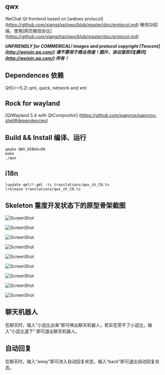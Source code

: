 qwx
----

WeChat Qt frontend based on [webwx protocol] (https://github.com/xiangzhai/qwx/blob/master/doc/protocol.md)
微信Qt前端，使用[网页微信协议] (https://github.com/xiangzhai/qwx/blob/master/doc/protocol.md)

***UNFRIENDLY for COMMERICAL! images and protocol copyright [Tencent] (http://weixin.qq.com/)*** 
***请不要用于商业用途！图片、协议版权归[腾讯] (http://weixin.qq.com/) 所有！***


## Dependences 依赖

Qt5(>=5.2) qml, quick, network and xml 

## Rock for wayland 

[QtWayland 5.4 with QtCompositor] (https://github.com/papyros/papyros-shell#dependencies)


## Build && Install 编译、运行

```
qmake QWX_DEBUG=ON
make
./qwx
```


## i18n

```
lupdate qml/*.qml -ts translations/qwx_zh_CN.ts
lrelease translations/qwx_zh_CN.ts
```


## Skeleton 重度开发状态下的原型骨架截图

![ScreenShot](https://raw.github.com/xiangzhai/qwx/master/doc/splash.png)

![ScreenShot](https://raw.github.com/xiangzhai/qwx/master/doc/login.png)

![ScreenShot](https://raw.github.com/xiangzhai/qwx/master/doc/qwx-snapshot1.png)

![ScreenShot](https://raw.github.com/xiangzhai/qwx/master/doc/wayland-screenshot.png)

![ScreenShot](https://raw.github.com/xiangzhai/qwx/master/doc/chat.png)

![ScreenShot](https://raw.github.com/xiangzhai/qwx/master/doc/init-contact.png)

![ScreenShot](https://raw.github.com/xiangzhai/qwx/master/doc/modcontact.png)

![ScreenShot](https://raw.github.com/xiangzhai/qwx/master/doc/qrcode-card.png)

![ScreenShot](https://raw.github.com/xiangzhai/qwx/master/doc/notify-send.png)


## 聊天机器人

在聊天时，输入“小逗比出来”即可唤出聊天机器人，若实在受不了小逗比，输入“小逗比退下”
即可退出聊天机器人。


## 自动回复

在聊天时，输入“away”即可进入自动回复状态，输入“back”即可退出自动回复状态。
